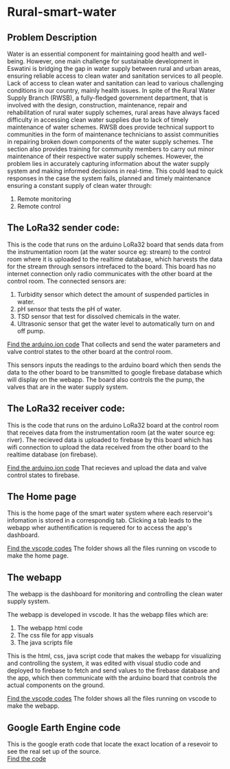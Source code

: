 # Rural-smart-water

## Problem Description
Water is an essential component for maintaining good health and well-being.
However, one main challenge for sustainable development in Eswatini is bridging the
gap in water supply between rural and urban areas, ensuring reliable access to clean
water and sanitation services to all people. Lack of access to clean water and
sanitation can lead to various challenging conditions in our country, mainly health
issues. In spite of the Rural Water Supply Branch (RWSB), a fully-fledged government
department, that is involved with the design, construction, maintenance, repair and
rehabilitation of rural water supply schemes, rural areas have always faced difficulty
in accessing clean water supplies due to lack of timely maintenance of water
schemes. RWSB does provide technical support to communities in the form of
maintenance technicians to assist communities in repairing broken down
components of the water supply schemes. The section also provides training for
community members to carry out minor maintenance of their respective water
supply schemes. However, the problem lies in accurately capturing information
about the water supply system and making informed decisions in real-time. This
could lead to quick responses in the case the system fails, planned and timely
maintenance ensuring a constant supply of clean water through:
1. Remote monitoring
2. Remote control


## The LoRa32 sender code:
This is the code that runs on the arduino LoRa32 board that sends data from the instrumentation room (at the water source eg: stream) to the control room where it is uploaded to the realtime database, which harvests the data for the stream through sensors intrefaced to the board. This board has no internet connection only radio communicates with the other board at the control room. The connected sensors are:

1. Turbidity sensor which detect the amount of suspended particles in water.
2. pH sensor that tests the pH of water.
3. TSD sensor that test for dissolved chemicals in the water.
4. Ultrasonic sensor that get the water level to automatically turn on and off pump.

[Find the arduino.ion code](https://github.com/minenhledlamini12/Rural-smart-water/tree/main/firebase-rural-smart-water) That collects and send the water parameters and valve control states to the other board at the control room.

This sensors inputs the readings to the arduino board which then sends the data to the other board to be transmitted to
google firebase database which will display on the webapp. The board also controls the the pump, the valves that are in the water supply system.

## The LoRa32 receiver code:
This is the code that runs on the arduino LoRa32 board at the control room that receives data from the instrumentation room (at the water source eg: river). The recieved data is uploaded to firebase by this board which has wifi connection to upload the data received from the other board to the realtime database (on firebase). 

[Find the arduino.ion code](https://github.com/minenhledlamini12/Rural-smart-water/blob/main/Rural_smart_water_Receiver.ino) That recieves and upload the data and valve control states to firebase.

## The Home page
This is the home page of the smart water system where each reservoir's infomation is stored in a correspondig tab. Clicking a tab leads to the webapp wher authentification is requered for to access the app's dashboard.

[Find the vscode codes](https://github.com/minenhledlamini12/Rural-smart-water/tree/main/public) The folder shows all the files running on vscode to make the home page.

## The webapp 
The webapp is the dashboard for monitoring and controlling the clean water supply system.

The webapp is developed in vscode. It has the webapp files which are:
1. The webapp html code
2. The css file for app visuals
3. The java scripts file

This is the html, css, java script code that makes the webapp for visualizing and controlling the system, it was edited with visual studio code and deployed to firebase to fetch and send values to the firebase database and the app, which then communicate with the arduino board that controls the actual components on the ground.

[Find the vscode codes](https://github.com/minenhledlamini12/Rural-smart-water/tree/main/firebase-rural-smart-water) The folder shows all the files running on vscode to make the webapp.

## Google Earth Engine code
This is the google erath code that locate the exact location of a resevoir to see the real set up of the source.  
[Find the code](https://github.com/minenhledlamini12/Rural-smart-water/blob/main/rural_smart_water_googleearth.py)


